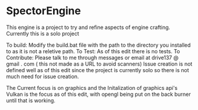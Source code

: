 # SpectorEngine

This engine is a project to try and refine aspects of engine crafting.
Currently this is a solo project

To build: Modify the build.bat file with the path to the directory you installed to as it is not a reletive path.
To Test: As of this edit there is no tests.
To Contribute: Please talk to me through messages or email at drive137 @ gmail . com   ( this not made as a URL to avoid scanners)
Issue creation is not defined well as of this edit since the project is currently solo so there is not much need for issue creation.

The Current focus is on graphics and the Initalization of graphics api's
  Vulkan is the focus as of this edit, with opengl being put on the back burner until that is working.
